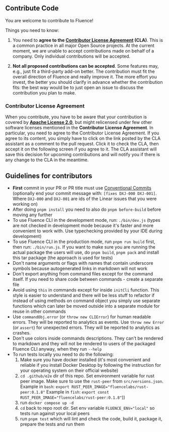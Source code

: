 ## Contribute Code

You are welcome to contribute to Fluence!

Things you need to know:

1.  You need to **agree to the [Contributor License Agreement](https://gist.github.com/fluencelabs-org/3f4cbb3cc14c1c0fb9ad99d8f7316ed7) (CLA)**. This is a common practice in all major Open Source projects. At the current moment, we are unable to accept contributions made on behalf of a company. Only individual contributions will be accepted.

2.  **Not all proposed contributions can be accepted**. Some features may, e.g., just fit a third-party add-on better. The contribution must fit the overall direction of Fluence and really improve it. The more effort you invest, the better you should clarify in advance whether the contribution fits: the best way would be to just open an issue to discuss the contribution you plan to make.

### Contributor License Agreement

When you contribute, you have to be aware that your contribution is covered by **[Apache License 2.0](./LICENSE)**, but might relicensed under few other software licenses mentioned in the **Contributor License Agreement**. In particular, you need to agree to the Contributor License Agreement. If you agree to its content, you simply have to click on the link posted by the CLA assistant as a comment to the pull request. Click it to check the CLA, then accept it on the following screen if you agree to it. The CLA assistant will save this decision for upcoming contributions and will notify you if there is any change to the CLA in the meantime.

## Guidelines for contributors

-   **First** commit in your PR or PR title must use [Conventional Commits](https://www.conventionalcommits.org/) (optionally end your commit message with: `[fixes DXJ-000 DXJ-001]`. Where `DXJ-000` and `DXJ-001` are ids of the Linear issues that you were working on)
-   After doing `pnpm install` you need to also do `pnpm before-build` before moving any further
-   To use Fluence CLI in the development mode, run: `./bin/dev.js` (types are not checked in development mode because it's faster and more convenient to work with. Use typechecking provided by your IDE during development)
-   To use Fluence CLI in the production mode, run `pnpm run build` first, then run: `./bin/run.js`. If you want to make sure you are running the actual package the users will use, do `pnpm build`, `pnpm pack` and install this tar package (the approach is used for tests)
-   Don't name arguments or flags with names that contain underscore symbols because autogenerated links in markdown will not work
-   Don't export anything from command files except for the command itself. If you need to share code between commands - create a separate file
-   Avoid using `this` in commands except for inside `initCli` function. This style is easier to understand and there will be less stuff to refactor if instead of using methods on command object you simply use separate functions which can later be moved outside into a separate module for reuse in other commands
-   Use `commandObj.error` (or `throw new CLIError`) for human readable errors. They will be reported to analytics as events. Use `throw new Error` (or `assert`) for unexpected errors. They will be reported to analytics as crashes.
-   Don't use colors inside commands descriptions. They can't be rendered to markdown and they will not be rendered to users of the packaged Fluence CLI anyway, when they run `--help`
-   To run tests locally you need to do the following:
    1. Make sure you have docker installed (it's most convenient and reliable if you install Docker Desktop by following the instruction for your operating system on their official website)
    1. `cd .github/e2e` dir of this repo. Set environment variable for rust peer image. Make sure to use the `rust-peer` from `src/versions.json`.
       Example in `bash`:
       `export RUST_PEER_IMAGE="fluencelabs/rust-peer:0.1.8"`
       Example in `fish`:
       `export const RUST_PEER_IMAGE="fluencelabs/rust-peer:0.1.8"`))
    1. run `docker compose up -d`
    1. `cd` back to repo root dir. Set env variable `FLUENCE_ENV="local"` so tests run against your local peers
    1. run `pnpm test` which will lint and check the code, build it, package it, prepare the tests and run them
